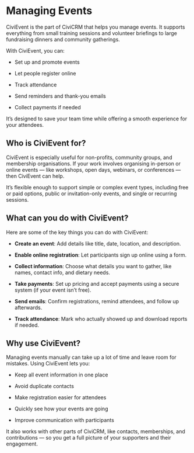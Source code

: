 # Managing Events

CiviEvent is the part of CiviCRM that helps you manage events. It supports everything from small training sessions and volunteer briefings to large fundraising dinners and community gatherings.

With CiviEvent, you can:

* Set up and promote events

* Let people register online

* Track attendance

* Send reminders and thank-you emails

* Collect payments if needed

It’s designed to save your team time while offering a smooth experience for your attendees.

## Who is CiviEvent for?

CiviEvent is especially useful for non-profits, community groups, and membership organisations. If your work involves organising in-person or online events — like workshops, open days, webinars, or conferences — then CiviEvent can help.

It’s flexible enough to support simple or complex event types, including free or paid options, public or invitation-only events, and single or recurring sessions.

## What can you do with CiviEvent?

Here are some of the key things you can do with CiviEvent:

* **Create an event**: Add details like title, date, location, and description.

* **Enable online registration**: Let participants sign up online using a form.

* **Collect information**: Choose what details you want to gather, like names, contact info, and dietary needs.

* **Take payments**: Set up pricing and accept payments using a secure system (if your event isn’t free).

* **Send emails**: Confirm registrations, remind attendees, and follow up afterwards.

* **Track attendance**: Mark who actually showed up and download reports if needed.

## Why use CiviEvent?

Managing events manually can take up a lot of time and leave room for mistakes. Using CiviEvent lets you:

* Keep all event information in one place

* Avoid duplicate contacts

* Make registration easier for attendees

* Quickly see how your events are going

* Improve communication with participants

It also works with other parts of CiviCRM, like contacts, memberships, and contributions — so you get a full picture of your supporters and their engagement.